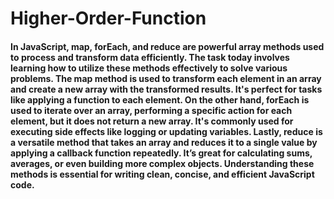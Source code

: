 # Higher-Order-Function

#### In JavaScript, map, forEach, and reduce are powerful array methods used to process and transform data efficiently. The task today involves learning how to utilize these methods effectively to solve various problems. The map method is used to transform each element in an array and create a new array with the transformed results. It's perfect for tasks like applying a function to each element. On the other hand, forEach is used to iterate over an array, performing a specific action for each element, but it does not return a new array. It's commonly used for executing side effects like logging or updating variables. Lastly, reduce is a versatile method that takes an array and reduces it to a single value by applying a callback function repeatedly. It’s great for calculating sums, averages, or even building more complex objects. Understanding these methods is essential for writing clean, concise, and efficient JavaScript code.